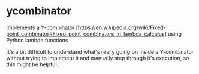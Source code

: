 # ycombinator
Implements a Y-combinator [https://en.wikipedia.org/wiki/Fixed-point_combinator#Fixed_point_combinators_in_lambda_calculus] using Python lambda functions

It's a bit difficult to understand what's really going on inside a Y-combinator without trying to implement it 
and manually step through it's execution, so this might be helpful.
